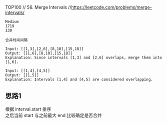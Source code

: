 TOP100
// 56. Merge Intervals
//https://leetcode.com/problems/merge-intervals/

```
Medium
1719
130

合并时间间隔

Input: [[1,3],[2,6],[8,10],[15,18]]
Output: [[1,6],[8,10],[15,18]]
Explanation: Since intervals [1,3] and [2,6] overlaps, merge them into [1,6].

Input: [[1,4],[4,5]]
Output: [[1,5]]
Explanation: Intervals [1,4] and [4,5] are considered overlapping.
```

## 思路1
根据 interval.start 排序  
之后当前 start 与之前最大 end 比较确定是否合并  